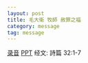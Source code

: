 ```yaml
---
layout: post
title: 毛大衛 牧師 赦罪之福
category: message
tag: message
---
```


[录音](https://drive.google.com/file/d/1L-F5nJAJvLQluRz-TRgXpn823rIqH-S3/view?usp=sharing) [PPT](https://drive.google.com/file/d/0B66cODim0szOdWJSejJVdTZKeTZfeWJ2SzVrLXh1Sk5BZFVN/view?usp=sharing) 经文: 詩篇 32:1-7
